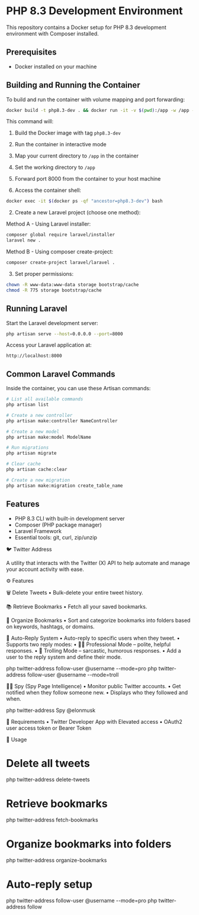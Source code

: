 # PHP 8.3 Development Environment

This repository contains a Docker setup for PHP 8.3 development environment with Composer installed.

## Prerequisites

- Docker installed on your machine

## Building and Running the Container

To build and run the container with volume mapping and port forwarding:

```bash
docker build -t php8.3-dev . && docker run -it -v $(pwd):/app -w /app -p 8000:8000 php8.3-dev
```

This command will:
1. Build the Docker image with tag `php8.3-dev`
2. Run the container in interactive mode
3. Map your current directory to `/app` in the container
4. Set the working directory to `/app`
5. Forward port 8000 from the container to your host machine

1. Access the container shell:
```bash
docker exec -it $(docker ps -qf "ancestor=php8.3-dev") bash
```

2. Create a new Laravel project (choose one method):

Method A - Using Laravel installer:
```bash
composer global require laravel/installer
laravel new .
```

Method B - Using composer create-project:
```bash
composer create-project laravel/laravel .
```

3. Set proper permissions:
```bash
chown -R www-data:www-data storage bootstrap/cache
chmod -R 775 storage bootstrap/cache
```

## Running Laravel

Start the Laravel development server:
```bash
php artisan serve --host=0.0.0.0 --port=8000
```

Access your Laravel application at:
```
http://localhost:8000
```

## Common Laravel Commands

Inside the container, you can use these Artisan commands:

```bash
# List all available commands
php artisan list

# Create a new controller
php artisan make:controller NameController

# Create a new model
php artisan make:model ModelName

# Run migrations
php artisan migrate

# Clear cache
php artisan cache:clear

# Create a new migration
php artisan make:migration create_table_name
```

## Features

- PHP 8.3 CLI with built-in development server
- Composer (PHP package manager)
- Laravel Framework
- Essential tools: git, curl, zip/unzip

🐦 Twitter Address

A utility that interacts with the Twitter (X) API to help automate and manage your account activity with ease.

⚙️ Features

🗑️ Delete Tweets
	•	Bulk-delete your entire tweet history.

📚 Retrieve Bookmarks
	•	Fetch all your saved bookmarks.

📁 Organize Bookmarks
	•	Sort and categorize bookmarks into folders based on keywords, hashtags, or domains.

🤖 Auto-Reply System
	•	Auto-reply to specific users when they tweet.
	•	Supports two reply modes:
	•	🧑‍💼 Professional Mode – polite, helpful responses.
	•	🧌 Trolling Mode – sarcastic, humorous responses.
	•	Add a user to the reply system and define their mode.

php twitter-address follow-user @username --mode=pro
php twitter-address follow-user @username --mode=troll

🕵️‍♂️ Spy (Spy Page Intelligence)
	•	Monitor public Twitter accounts.
	•	Get notified when they follow someone new.
	•	Displays who they followed and when.

php twitter-address Spy @elonmusk

🔐 Requirements
	•	Twitter Developer App with Elevated access
	•	OAuth2 user access token or Bearer Token

🚀 Usage

# Delete all tweets
php twitter-address delete-tweets

# Retrieve bookmarks
php twitter-address fetch-bookmarks

# Organize bookmarks into folders
php twitter-address organize-bookmarks

# Auto-reply setup
php twitter-address follow-user @username --mode=pro
php twitter-address follow